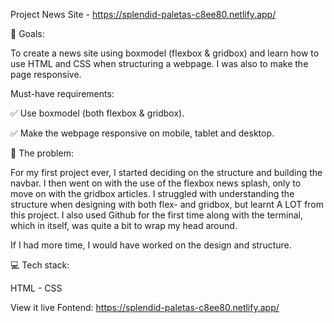 Project News Site - https://splendid-paletas-c8ee80.netlify.app/

🏁 Goals:

To create a news site using boxmodel (flexbox & gridbox) and learn how to use HTML and CSS when structuring a webpage. I was also to make the page responsive.

Must-have requirements:

✅ Use boxmodel (both flexbox & gridbox).

✅ Make the webpage responsive on mobile, tablet and desktop.

🚧 The problem:

For my first project ever, I started deciding on the structure and building the navbar. I then went on with the use of the flexbox news splash, only to move on with the gridbox articles. I struggled with understanding the structure when designing with both flex- and gridbox, but learnt A LOT from this project. I also used Github for the first time along with the terminal, which in itself, was quite a bit to wrap my head around.

If I had more time, I would have worked on the design and structure. 

💻 Tech stack:

HTML - CSS

View it live Fontend: https://splendid-paletas-c8ee80.netlify.app/
